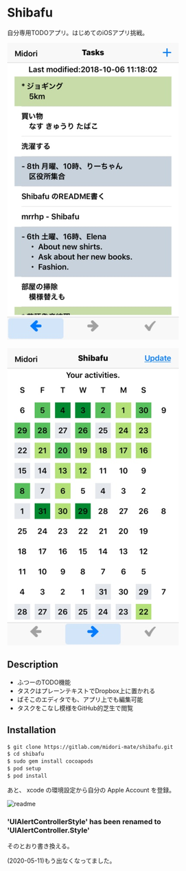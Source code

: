 Shibafu
===

自分専用TODOアプリ。はじめてのiOSアプリ挑戦。

![1](media/Shibafu_1.jpg)

![2](media/Shibafu_2.jpg)

## Description

- ふつーのTODO機能
- タスクはプレーンテキストでDropbox上に置かれる
- ぱそこのエディタでも、アプリ上でも編集可能
- タスクをこなし模様をGitHub的芝生で閲覧

## Installation

```bash
$ git clone https://gitlab.com/midori-mate/shibafu.git
$ cd shibafu
$ sudo gem install cocoapods
$ pod setup
$ pod install
```

あと、 xcode の環境設定から自分の Apple Account を登録。

![readme](https://user-images.githubusercontent.com/28250432/81537449-28694d80-93a8-11ea-86f0-a38cbad61261.png)

### 'UIAlertControllerStyle' has been renamed to 'UIAlertController.Style'

そのとおり書き換える。

(2020-05-11)もう出なくなってました。
